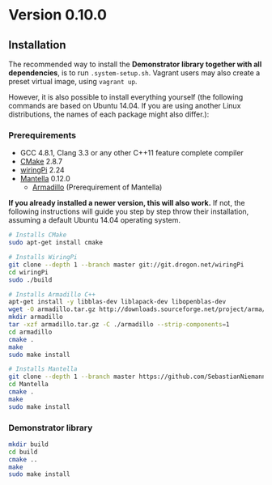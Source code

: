 Version 0.10.0
==============

Installation
------------

The recommended way to install the **Demonstrator library together with all dependencies**, is to run `.system-setup.sh`. Vagrant users may also create a preset virtual image, using `vagrant up`.

However, it is also possible to install everything yourself (the following commands are based on Ubuntu 14.04. If you are using another Linux distributions, the names of each package might also differ.):

### Prerequirements

- GCC 4.8.1, Clang 3.3 or any other C++11 feature complete compiler
- [CMake](https://cmake.org/install/) 2.8.7
- [wiringPi](http://wiringpi.com/download-and-install/) 2.24
- [Mantella](http://mantella.info/getting-started/installation/) 0.12.0
  - [Armadillo](http://mantella.info/getting-started/installation/) (Prerequirement of Mantella)

**If you already installed a newer version, this will also work.** If not, the following instructions will guide you step by step throw their installation, assuming a default Ubuntu 14.04 operating system.

``` sh
# Installs CMake
sudo apt-get install cmake

# Installs WiringPi
git clone --depth 1 --branch master git://git.drogon.net/wiringPi
cd wiringPi
sudo ./build

# Installs Armadillo C++
apt-get install -y libblas-dev liblapack-dev libopenblas-dev
wget -O armadillo.tar.gz http://downloads.sourceforge.net/project/arma/armadillo-6.500.5.tar.gz
mkdir armadillo
tar -xzf armadillo.tar.gz -C ./armadillo --strip-components=1
cd armadillo
cmake .
make
sudo make install

# Installs Mantella
git clone --depth 1 --branch master https://github.com/SebastianNiemann/Mantella.git
cd Mantella
cmake .
make
sudo make install
```

### Demonstrator library

``` sh
mkdir build
cd build
cmake ..
make
sudo make install
```
